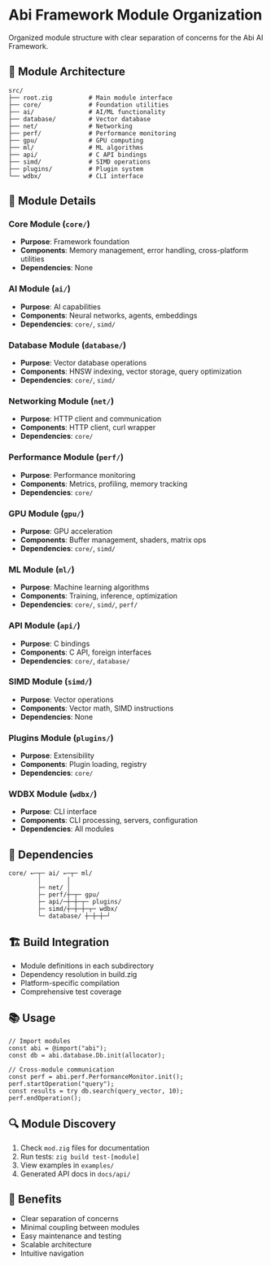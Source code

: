 # Abi Framework Module Organization

Organized module structure with clear separation of concerns for the Abi AI Framework.

## 📁 Module Architecture

```
src/
├── root.zig          # Main module interface
├── core/             # Foundation utilities
├── ai/               # AI/ML functionality
├── database/         # Vector database
├── net/              # Networking
├── perf/             # Performance monitoring
├── gpu/              # GPU computing
├── ml/               # ML algorithms
├── api/              # C API bindings
├── simd/             # SIMD operations
├── plugins/          # Plugin system
└── wdbx/             # CLI interface
```

## 🔧 Module Details

### Core Module (`core/`)
- **Purpose**: Framework foundation
- **Components**: Memory management, error handling, cross-platform utilities
- **Dependencies**: None

### AI Module (`ai/`)
- **Purpose**: AI capabilities
- **Components**: Neural networks, agents, embeddings
- **Dependencies**: `core/`, `simd/`

### Database Module (`database/`)
- **Purpose**: Vector database operations
- **Components**: HNSW indexing, vector storage, query optimization
- **Dependencies**: `core/`, `simd/`

### Networking Module (`net/`)
- **Purpose**: HTTP client and communication
- **Components**: HTTP client, curl wrapper
- **Dependencies**: `core/`

### Performance Module (`perf/`)
- **Purpose**: Performance monitoring
- **Components**: Metrics, profiling, memory tracking
- **Dependencies**: `core/`

### GPU Module (`gpu/`)
- **Purpose**: GPU acceleration
- **Components**: Buffer management, shaders, matrix ops
- **Dependencies**: `core/`, `simd/`

### ML Module (`ml/`)
- **Purpose**: Machine learning algorithms
- **Components**: Training, inference, optimization
- **Dependencies**: `core/`, `simd/`, `perf/`

### API Module (`api/`)
- **Purpose**: C bindings
- **Components**: C API, foreign interfaces
- **Dependencies**: `core/`, `database/`

### SIMD Module (`simd/`)
- **Purpose**: Vector operations
- **Components**: Vector math, SIMD instructions
- **Dependencies**: None

### Plugins Module (`plugins/`)
- **Purpose**: Extensibility
- **Components**: Plugin loading, registry
- **Dependencies**: `core/`

### WDBX Module (`wdbx/`)
- **Purpose**: CLI interface
- **Components**: CLI processing, servers, configuration
- **Dependencies**: All modules

## 🔗 Dependencies

```
core/ ←─┬─ ai/ ←─┬─ ml/
        │       │
        ├─ net/ │
        ├─ perf/┼─┬─ gpu/
        ├─ api/─┼─┼─┬─ plugins/
        ├─ simd/┼─┼─┼─┬─ wdbx/
        └─ database/ ┼─┼─┼─┘
```

## 🏗️ Build Integration

- Module definitions in each subdirectory
- Dependency resolution in build.zig
- Platform-specific compilation
- Comprehensive test coverage

## 📚 Usage

```zig
// Import modules
const abi = @import("abi");
const db = abi.database.Db.init(allocator);

// Cross-module communication
const perf = abi.perf.PerformanceMonitor.init();
perf.startOperation("query");
const results = try db.search(query_vector, 10);
perf.endOperation();
```

## 🔍 Module Discovery

1. Check `mod.zig` files for documentation
2. Run tests: `zig build test-[module]`
3. View examples in `examples/`
4. Generated API docs in `docs/api/`

## 🎯 Benefits

- Clear separation of concerns
- Minimal coupling between modules
- Easy maintenance and testing
- Scalable architecture
- Intuitive navigation
